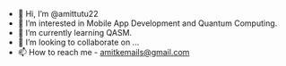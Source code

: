 - 👋 Hi, I’m @amittutu22
- 👀 I’m interested in Mobile App Development and Quantum Computing.
- 🌱 I’m currently learning QASM.
- 💞️ I’m looking to collaborate on ...
- 📫 How to reach me - amitkemails@gmail.com

<!---
amittutu22/amittutu22 is a ✨ special ✨ repository because its `README.md` (this file) appears on your GitHub profile.
You can click the Preview link to take a look at your changes.
--->
